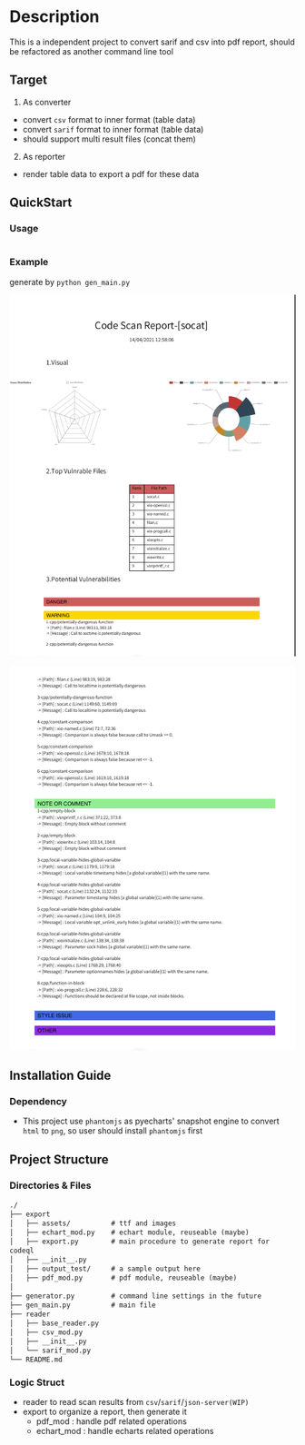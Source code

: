 # Description
This is a independent project to convert sarif and csv into pdf report, should be refactored as another command line tool

## Target

1. As converter
- convert `csv` format to inner format (table data)
- convert `sarif` format to inner format (table data)
- should support multi result files (concat them)

2. As reporter
- render table data to export a pdf for these data

## QuickStart

### Usage
```
```

### Example
generate by `python gen_main.py`

![scan results of socat project-0](https://github.com/Heersin/codeql_packer/blob/main/reporter/export/output_test/page0.png)

![scan results of socat project-1](https://github.com/Heersin/codeql_packer/blob/main/reporter/export/output_test/page1.png)

## Installation Guide

### Dependency
- This project use `phantomjs` as pyecharts' snapshot engine to convert `html` to `png`, so user should install `phantomjs` first

## Project Structure

### Directories & Files
```
./
├── export
│   ├── assets/          # ttf and images
│   ├── echart_mod.py    # echart module, reuseable (maybe)
│   ├── export.py        # main procedure to generate report for codeql
│   ├── __init__.py
│   ├── output_test/     # a sample output here
│   ├── pdf_mod.py       # pdf module, reuseable (maybe)
│
├── generator.py         # command line settings in the future
├── gen_main.py          # main file
├── reader
│   ├── base_reader.py
│   ├── csv_mod.py
│   ├── __init__.py
│   └── sarif_mod.py
└── README.md

```

### Logic Struct
- reader to read scan results from `csv`/`sarif`/`json-server(WIP)`
- export to organize a report, then generate it
    - pdf_mod : handle pdf related operations
    - echart_mod : handle echarts related operations
